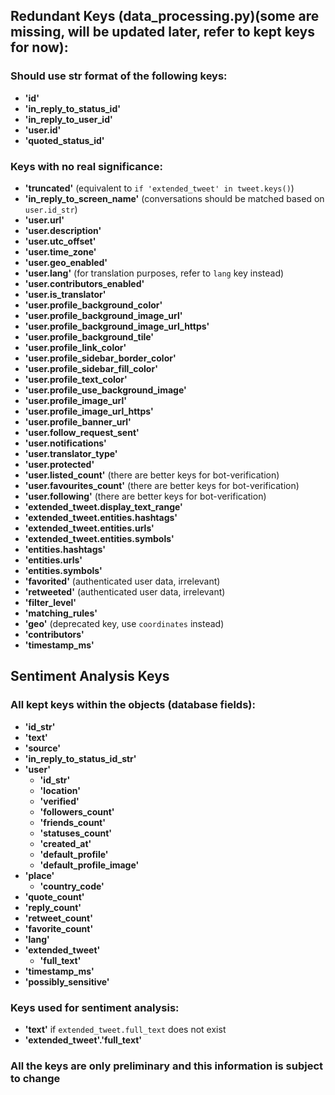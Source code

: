 ## Redundant Keys (data_processing.py)(some are missing, will be updated later, refer to kept keys for now):
### Should use str format of the following keys: 
- **'id'**
- **'in_reply_to_status_id'**
- **'in_reply_to_user_id'**
- **'user.id'** 
- **'quoted_status_id'**

### Keys with no real significance:
- **'truncated'** (equivalent to `if 'extended_tweet' in tweet.keys()`)
- **'in_reply_to_screen_name'** (conversations should be matched based on `user.id_str`)
- **'user.url'**
- **'user.description'**
- **'user.utc_offset'**
- **'user.time_zone'**
- **'user.geo_enabled'**
- **'user.lang'** (for translation purposes, refer to `lang` key instead)
- **'user.contributors_enabled'**
- **'user.is_translator'**
- **'user.profile_background_color'**
- **'user.profile_background_image_url'**
- **'user.profile_background_image_url_https'**
- **'user.profile_background_tile'**
- **'user.profile_link_color'**
- **'user.profile_sidebar_border_color'**
- **'user.profile_sidebar_fill_color'**
- **'user.profile_text_color'**
- **'user.profile_use_background_image'**
- **'user.profile_image_url'**
- **'user.profile_image_url_https'**
- **'user.profile_banner_url'**
- **'user.follow_request_sent'**
- **'user.notifications'**
- **'user.translator_type'**
- **'user.protected'**
- **'user.listed_count'** (there are better keys for bot-verification)
- **'user.favourites_count'** (there are better keys for bot-verification)
- **'user.following'** (there are better keys for bot-verification)
- **'extended_tweet.display_text_range'**
- **'extended_tweet.entities.hashtags'**
- **'extended_tweet.entities.urls'**
- **'extended_tweet.entities.symbols'**
- **'entities.hashtags'**
- **'entities.urls'**
- **'entities.symbols'**
- **'favorited'** (authenticated user data, irrelevant)
- **'retweeted'** (authenticated user data, irrelevant)
- **'filter_level'**
- **'matching_rules'**
- **'geo'** (deprecated key, use `coordinates` instead)
- **'contributors'**
- **'timestamp_ms'**

## Sentiment Analysis Keys
### All kept keys within the objects (database fields):
- **'id_str'**
- **'text'**
- **'source'**
- **'in_reply_to_status_id_str'**
- **'user'**
  - **'id_str'**
  - **'location'**
  - **'verified'**
  - **'followers_count'**
  - **'friends_count'**
  - **'statuses_count'**
  - **'created_at'**
  - **'default_profile'**
  - **'default_profile_image'**
- **'place'**
  - **'country_code'**
- **'quote_count'**
- **'reply_count'**
- **'retweet_count'**
- **'favorite_count'**
- **'lang'**
- **'extended_tweet'**
  - **'full_text'**
- **'timestamp_ms'**
- **'possibly_sensitive'**

### Keys used for sentiment analysis:
- **'text'** if `extended_tweet.full_text` does not exist
- **'extended_tweet'.'full_text'** 


### All the keys are only preliminary and this information is subject to change
